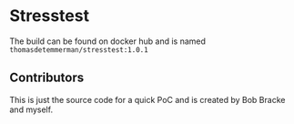 # Stresstest

The build can be found on docker hub and is named `thomasdetemmerman/stresstest:1.0.1`

## Contributors

This is just the source code for a quick PoC and is created by Bob Bracke and myself.
